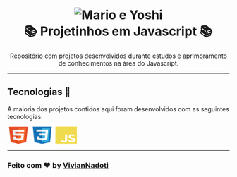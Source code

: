 <h1 align="center">
    <img alt="Mario e Yoshi" title="Javacript" src="https://sujeitoprogramador.com/wp-content/uploads/2019/08/jsjsjs.png"></img>
    <br>
    📚 Projetinhos em Javascript  📚
</h1>

<p align="center"> Repositório com projetos desenvolvidos durante estudos e aprimoramento de conhecimentos na área do Javascript.</p>

<hr>

## Tecnologias 🚀 

A maioria dos projetos contidos aqui foram desenvolvidos com as seguintes tecnologias:

<div style="display: inline_block">
	<img align="center" alt="Vivi-HTML" height="40" width="50" src="https://raw.githubusercontent.com/devicons/devicon/master/icons/html5/html5-original.svg">
	<img align="center" alt="Vivi-CSS" height="40" width="50" src="https://raw.githubusercontent.com/devicons/devicon/master/icons/css3/css3-original.svg">
    <img align="center" alt="Vivi-Js" height="40" width="50" src="https://raw.githubusercontent.com/devicons/devicon/master/icons/javascript/javascript-plain.svg">
    
</div>

<hr> 

### Feito com ♥ by [VivianNadoti](https://github.com/vinadoti)
